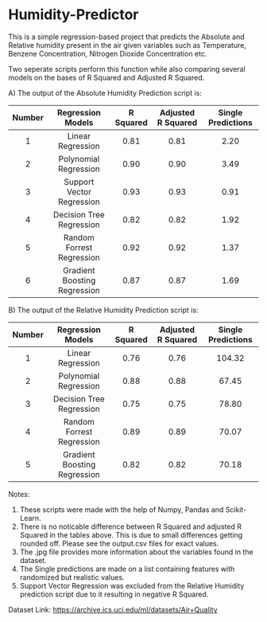 # Humidity-Predictor

This is a simple regression-based project that predicts the Absolute and Relative humidity present in the air given variables such as Temperature, Benzene Concentration, Nitrogen Dioxide Concentration etc.

Two seperate scripts perform this function while also comparing several models on the bases of R Squared and Adjusted R Squared.

A) The output of the Absolute Humidity Prediction script is:

|Number|       Regression Models       |R Squared  |Adjusted R Squared| Single Predictions |
|:----:|:-----------------------------:|:---------:|:----------------:|:------------------:|
|  1   |        Linear Regression      |   0.81    |       0.81       |        2.20        |
|  2   |     Polynomial Regression     |   0.90    |       0.90       |        3.49        |
|  3   |   Support Vector Regression   |   0.93    |       0.93       |        0.91        |  
|  4   |   Decision Tree Regression    |   0.82    |       0.82       |        1.92        |
|  5   |   Random Forrest Regression   |   0.92    |       0.92       |        1.37        |
|  6   | Gradient Boosting Regression  |   0.87    |       0.87       |        1.69        |


B) The output of the Relative Humidity Prediction script is:

|Number|       Regression Models       |R Squared  |Adjusted R Squared| Single Predictions |
|:----:|:-----------------------------:|:---------:|:----------------:|:------------------:|
|  1   |        Linear Regression      |   0.76    |       0.76       |      104.32        |
|  2   |     Polynomial Regression     |   0.88    |       0.88       |       67.45        |
|  3   |   Decision Tree Regression    |   0.75    |       0.75       |       78.80        |
|  4   |   Random Forrest Regression   |   0.89    |       0.89       |       70.07        |
|  5   | Gradient Boosting Regression  |   0.82    |       0.82       |       70.18        |

Notes:

1) These scripts were made with the help of Numpy, Pandas and Scikit-Learn. 
2) There is no noticable difference between R Squared and adjusted R Squared in the tables above. This is due to small differences getting rounded off. Please see the output.csv files for exact values.
3) The .jpg file provides more information about the variables found in the dataset.
4) The Single predictions are made on a list containing features with randomized but realistic values.
5) Support Vector Regression was excluded from the Relative Humidity prediction script due to it resulting in negative R Squared.

Dataset Link: https://archive.ics.uci.edu/ml/datasets/Air+Quality
